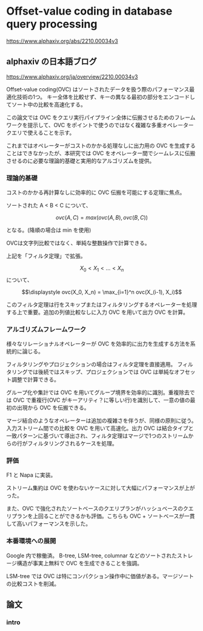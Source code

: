 # Offset-value coding in database query processing

https://www.alphaxiv.org/abs/2210.00034v3

## alphaxiv の日本語ブログ

https://www.alphaxiv.org/ja/overview/2210.00034v3

Offset-value coding(OVC) はソートされたデータを扱う際のパフォーマンス最適化技術の1つ。
キー全体を比較せず、キーの異なる最初の部分をエンコードしてソート中の比較を高速化する。


この論文では OVC をクエリ実行パイプライン全体に伝搬させるためのフレームワークを提示して、OVC をポイントで使うのではなく複雑な多重オペレータークエリで使えることを示す。

これまではオペレーターがコストのかかる処理なしに出力用の OVC を生成することはできなかったが、本研究では OVC をオペレーター間でシームレスに伝搬させるのに必要な理論的基礎と実用的なアルゴリズムを提供。

### 理論的基礎

コストのかかる再計算なしに効率的に OVC 伝搬を可能にする定理に焦点。

ソートされた A < B < C について、

$$ovc(A, C) = max(ovc(A, B), ovc(B, C))$$

となる。(降順の場合は min を使用)

OVCは文字列比較ではなく、単純な整数操作で計算できる。

上記を「フィルタ定理」で拡張。

$$X_0 < X_1 < ... < X_n$$ について、

$$\displaystyle ovc(X_0, X_n) = \max_{i=1}^n ovc(X_(i-1), X_i)$$

このフィルタ定理は行をスキップまたはフィルタリングするオペレーターを処理する上で重要。追加の列値比較なしに入力 OVC を用いて出力 OVC を計算。

### アルゴリズムフレームワーク

様々なリレーショナルオペレーターが OVC を効率的に出力を生成する方法を系統的に論じる。

フィルタリングやプロジェクションの場合はフィルタ定理を直接適用。
フィルタリングでは後続ではスキップ、プロジェクションでは OVC は単純なオフセット調整で計算できる。


グループ化や集計では OVC を用いてグループ境界を効率的に識別。重複除去では OVC で重複行(OVC がキーアリティ？に等しい行)を識別して、一意の値の最初の出現から OVC を伝搬できる。

マージ結合のようなオペレーターは追加の複雑さを伴うが、同様の原則に従う。入力ストリーム間での比較を OVC を用いて高速化。出力 OVC は結合タイプと一致パターンに基づいて導出され、フィルタ定理はマージで1つのストリームからの行がフィルタリングされるケースを処理。

### 評価

F1 と Napa に実装。

ストリーム集約は OVC を使わないケースに対して大幅にパフォーマンスが上がった。

また、OVC で強化されたソートベースのクエリプランがハッシュベースのクエリプランを上回ることができるかも評価。こちらも OVC + ソートベースが一貫して高いパフォーマンスを示した。

### 本番環境への展開


Google 内で稼働済。
B-tree, LSM-tree, columnar などのソートされたストレージ構造が事実上無料で OVC を生成できることを強調。

LSM-tree では OVC は特にコンパクション操作中に価値がある。マージソートの比較コストを削減。

## 論文

### intro